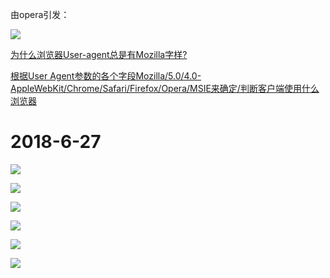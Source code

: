 由opera引发：

![](https://github.com/TUARAN/PIC/blob/master/js/opera53.0.png)

[为什么浏览器User-agent总是有Mozilla字样?](https://zhidao.baidu.com/question/1767408752449075980.html)

[根据User Agent参数的各个字段Mozilla/5.0/4.0-AppleWebKit/Chrome/Safari/Firefox/Opera/MSIE来确定/判断客户端使用什么浏览器](https://www.cnblogs.com/sunjingxin/p/5871466.html)

2018-6-27
===

![](https://github.com/TUARAN/PIC/blob/master/js/360极速模式.png)

![](https://github.com/TUARAN/PIC/blob/master/js/360兼容模式.png)

![](https://github.com/TUARAN/PIC/blob/master/js/ie8.png)

![](https://github.com/TUARAN/PIC/blob/master/js/ie11.png)

![](https://github.com/TUARAN/PIC/blob/master/js/opera.png)

![](https://github.com/TUARAN/PIC/blob/master/js/google.png)

